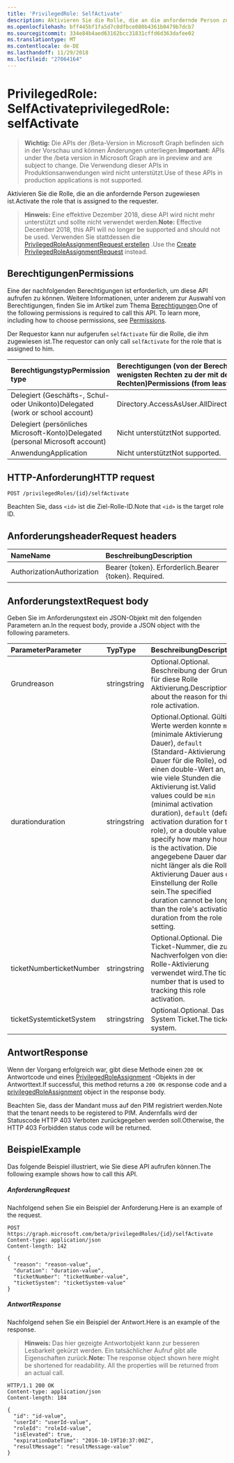 ```yaml
---
title: 'PrivilegedRole: SelfActivate'
description: Aktivieren Sie die Rolle, die an die anfordernde Person zugewiesen ist.
ms.openlocfilehash: bff445bf1fa5d7c0dfbce080b4361b0479b7dcb7
ms.sourcegitcommit: 334e84b4aed63162bcc31831cffd6d363dafee02
ms.translationtype: MT
ms.contentlocale: de-DE
ms.lasthandoff: 11/29/2018
ms.locfileid: "27064164"
---
```

# <a name="privilegedrole-selfactivate"></a><span data-ttu-id="51b27-103">PrivilegedRole: SelfActivate</span><span class="sxs-lookup"><span data-stu-id="51b27-103">privilegedRole: selfActivate</span></span>

><span data-ttu-id="51b27-104">**Wichtig:** Die APIs der /Beta-Version in Microsoft Graph befinden sich in der Vorschau und können Änderungen unterliegen.</span><span class="sxs-lookup"><span data-stu-id="51b27-104">**Important:** APIs under the /beta version in Microsoft Graph are in preview and are subject to change.</span></span> <span data-ttu-id="51b27-105">Die Verwendung dieser APIs in Produktionsanwendungen wird nicht unterstützt.</span><span class="sxs-lookup"><span data-stu-id="51b27-105">Use of these APIs in production applications is not supported.</span></span>

<span data-ttu-id="51b27-106">Aktivieren Sie die Rolle, die an die anfordernde Person zugewiesen ist.</span><span class="sxs-lookup"><span data-stu-id="51b27-106">Activate the role that is assigned to the requester.</span></span>

><span data-ttu-id="51b27-107">**Hinweis:** Eine effektive Dezember 2018, diese API wird nicht mehr unterstützt und sollte nicht verwendet werden.</span><span class="sxs-lookup"><span data-stu-id="51b27-107">**Note:** Effective December 2018, this API will no longer be supported and should not be used.</span></span> <span data-ttu-id="51b27-108">Verwenden Sie stattdessen die [PrivilegedRoleAssignmentRequest erstellen](privilegedroleassignmentrequest-post.md) .</span><span class="sxs-lookup"><span data-stu-id="51b27-108">Use the [Create PrivilegedRoleAssignmentRequest](privilegedroleassignmentrequest-post.md) instead.</span></span>


## <a name="permissions"></a><span data-ttu-id="51b27-109">Berechtigungen</span><span class="sxs-lookup"><span data-stu-id="51b27-109">Permissions</span></span>
<span data-ttu-id="51b27-p103">Eine der nachfolgenden Berechtigungen ist erforderlich, um diese API aufrufen zu können. Weitere Informationen, unter anderem zur Auswahl von Berechtigungen, finden Sie im Artikel zum Thema [Berechtigungen](/graph/permissions-reference).</span><span class="sxs-lookup"><span data-stu-id="51b27-p103">One of the following permissions is required to call this API. To learn more, including how to choose permissions, see [Permissions](/graph/permissions-reference).</span></span>

<span data-ttu-id="51b27-112">Der Requestor kann nur aufgerufen ```selfActivate``` für die Rolle, die ihm zugewiesen ist.</span><span class="sxs-lookup"><span data-stu-id="51b27-112">The requestor can only call ```selfActivate``` for the role that is assigned to him.</span></span>
 

|<span data-ttu-id="51b27-113">Berechtigungstyp</span><span class="sxs-lookup"><span data-stu-id="51b27-113">Permission type</span></span>      | <span data-ttu-id="51b27-114">Berechtigungen (von der Berechtigung mit den wenigsten Rechten zu der mit den meisten Rechten)</span><span class="sxs-lookup"><span data-stu-id="51b27-114">Permissions (from least to most privileged)</span></span>              |
|:--------------------|:---------------------------------------------------------|
|<span data-ttu-id="51b27-115">Delegiert (Geschäfts-, Schul- oder Unikonto)</span><span class="sxs-lookup"><span data-stu-id="51b27-115">Delegated (work or school account)</span></span> | <span data-ttu-id="51b27-116">Directory.AccessAsUser.All</span><span class="sxs-lookup"><span data-stu-id="51b27-116">Directory.AccessAsUser.All</span></span>    |
|<span data-ttu-id="51b27-117">Delegiert (persönliches Microsoft-Konto)</span><span class="sxs-lookup"><span data-stu-id="51b27-117">Delegated (personal Microsoft account)</span></span> | <span data-ttu-id="51b27-118">Nicht unterstützt</span><span class="sxs-lookup"><span data-stu-id="51b27-118">Not supported.</span></span>    |
|<span data-ttu-id="51b27-119">Anwendung</span><span class="sxs-lookup"><span data-stu-id="51b27-119">Application</span></span> | <span data-ttu-id="51b27-120">Nicht unterstützt</span><span class="sxs-lookup"><span data-stu-id="51b27-120">Not supported.</span></span> |

## <a name="http-request"></a><span data-ttu-id="51b27-121">HTTP-Anforderung</span><span class="sxs-lookup"><span data-stu-id="51b27-121">HTTP request</span></span>
<!-- { "blockType": "ignored" } -->
```http
POST /privilegedRoles/{id}/selfActivate
```

<span data-ttu-id="51b27-122">Beachten Sie, dass ``<id>`` ist die Ziel-Rolle-ID.</span><span class="sxs-lookup"><span data-stu-id="51b27-122">Note that ``<id>`` is the target role ID.</span></span>
## <a name="request-headers"></a><span data-ttu-id="51b27-123">Anforderungsheader</span><span class="sxs-lookup"><span data-stu-id="51b27-123">Request headers</span></span>
| <span data-ttu-id="51b27-124">Name</span><span class="sxs-lookup"><span data-stu-id="51b27-124">Name</span></span>       | <span data-ttu-id="51b27-125">Beschreibung</span><span class="sxs-lookup"><span data-stu-id="51b27-125">Description</span></span>|
|:---------------|:----------|
| <span data-ttu-id="51b27-126">Authorization</span><span class="sxs-lookup"><span data-stu-id="51b27-126">Authorization</span></span>  | <span data-ttu-id="51b27-p104">Bearer {token}. Erforderlich.</span><span class="sxs-lookup"><span data-stu-id="51b27-p104">Bearer {token}. Required.</span></span> |

## <a name="request-body"></a><span data-ttu-id="51b27-129">Anforderungstext</span><span class="sxs-lookup"><span data-stu-id="51b27-129">Request body</span></span>
<span data-ttu-id="51b27-130">Geben Sie im Anforderungstext ein JSON-Objekt mit den folgenden Parametern an.</span><span class="sxs-lookup"><span data-stu-id="51b27-130">In the request body, provide a JSON object with the following parameters.</span></span>

| <span data-ttu-id="51b27-131">Parameter</span><span class="sxs-lookup"><span data-stu-id="51b27-131">Parameter</span></span>    | <span data-ttu-id="51b27-132">Typ</span><span class="sxs-lookup"><span data-stu-id="51b27-132">Type</span></span>   |<span data-ttu-id="51b27-133">Beschreibung</span><span class="sxs-lookup"><span data-stu-id="51b27-133">Description</span></span>|
|:---------------|:--------|:----------|
|<span data-ttu-id="51b27-134">Grund</span><span class="sxs-lookup"><span data-stu-id="51b27-134">reason</span></span>|<span data-ttu-id="51b27-135">string</span><span class="sxs-lookup"><span data-stu-id="51b27-135">string</span></span>|<span data-ttu-id="51b27-136">Optional.</span><span class="sxs-lookup"><span data-stu-id="51b27-136">Optional.</span></span> <span data-ttu-id="51b27-137">Beschreibung der Grund für diese Rolle Aktivierung.</span><span class="sxs-lookup"><span data-stu-id="51b27-137">Description about the reason for this role activation.</span></span>|
|<span data-ttu-id="51b27-138">duration</span><span class="sxs-lookup"><span data-stu-id="51b27-138">duration</span></span>|<span data-ttu-id="51b27-139">string</span><span class="sxs-lookup"><span data-stu-id="51b27-139">string</span></span>|<span data-ttu-id="51b27-140">Optional.</span><span class="sxs-lookup"><span data-stu-id="51b27-140">Optional.</span></span> <span data-ttu-id="51b27-141">Gültige Werte werden konnte ```min``` (minimale Aktivierung Dauer), ```default``` (Standard-Aktivierung Dauer für die Rolle), oder einen double-Wert an, wie viele Stunden die Aktivierung ist.</span><span class="sxs-lookup"><span data-stu-id="51b27-141">Valid values could be ```min``` (minimal activation duration), ```default``` (default activation duration for the role), or a double value to specify how many hours is the activation.</span></span> <span data-ttu-id="51b27-142">Die angegebene Dauer darf nicht länger als die Rolle Aktivierung Dauer aus der Einstellung der Rolle sein.</span><span class="sxs-lookup"><span data-stu-id="51b27-142">The specified duration cannot be longer than the role's activation duration from the role setting.</span></span> |
|<span data-ttu-id="51b27-143">ticketNumber</span><span class="sxs-lookup"><span data-stu-id="51b27-143">ticketNumber</span></span>|<span data-ttu-id="51b27-144">string</span><span class="sxs-lookup"><span data-stu-id="51b27-144">string</span></span>|<span data-ttu-id="51b27-145">Optional.</span><span class="sxs-lookup"><span data-stu-id="51b27-145">Optional.</span></span> <span data-ttu-id="51b27-146">Die Ticket-Nummer, die zum Nachverfolgen von dieser Rolle-Aktivierung verwendet wird.</span><span class="sxs-lookup"><span data-stu-id="51b27-146">The ticket number that is used to tracking this role activation.</span></span>|
|<span data-ttu-id="51b27-147">ticketSystem</span><span class="sxs-lookup"><span data-stu-id="51b27-147">ticketSystem</span></span>|<span data-ttu-id="51b27-148">string</span><span class="sxs-lookup"><span data-stu-id="51b27-148">string</span></span>|<span data-ttu-id="51b27-149">Optional.</span><span class="sxs-lookup"><span data-stu-id="51b27-149">Optional.</span></span> <span data-ttu-id="51b27-150">Das System Ticket.</span><span class="sxs-lookup"><span data-stu-id="51b27-150">The ticket system.</span></span>|

## <a name="response"></a><span data-ttu-id="51b27-151">Antwort</span><span class="sxs-lookup"><span data-stu-id="51b27-151">Response</span></span>

<span data-ttu-id="51b27-152">Wenn der Vorgang erfolgreich war, gibt diese Methode einen `200 OK` Antwortcode und eines [PrivilegedRoleAssignment](../resources/privilegedroleassignment.md) -Objekts in der Antworttext.</span><span class="sxs-lookup"><span data-stu-id="51b27-152">If successful, this method returns a `200 OK` response code and a [privilegedRoleAssignment](../resources/privilegedroleassignment.md) object in the response body.</span></span>

<span data-ttu-id="51b27-153">Beachten Sie, dass der Mandant muss auf den PIM registriert werden.</span><span class="sxs-lookup"><span data-stu-id="51b27-153">Note that the tenant needs to be registered to PIM.</span></span> <span data-ttu-id="51b27-154">Andernfalls wird der Statuscode HTTP 403 Verboten zurückgegeben werden soll.</span><span class="sxs-lookup"><span data-stu-id="51b27-154">Otherwise, the HTTP 403 Forbidden status code will be returned.</span></span>
## <a name="example"></a><span data-ttu-id="51b27-155">Beispiel</span><span class="sxs-lookup"><span data-stu-id="51b27-155">Example</span></span>
<span data-ttu-id="51b27-156">Das folgende Beispiel illustriert, wie Sie diese API aufrufen können.</span><span class="sxs-lookup"><span data-stu-id="51b27-156">The following example shows how to call this API.</span></span>
##### <a name="request"></a><span data-ttu-id="51b27-157">Anforderung</span><span class="sxs-lookup"><span data-stu-id="51b27-157">Request</span></span>
<span data-ttu-id="51b27-158">Nachfolgend sehen Sie ein Beispiel der Anforderung.</span><span class="sxs-lookup"><span data-stu-id="51b27-158">Here is an example of the request.</span></span>
<!-- {
  "blockType": "request",
  "name": "privilegedrole_selfactivate"
}-->
```http
POST https://graph.microsoft.com/beta/privilegedRoles/{id}/selfActivate
Content-type: application/json
Content-length: 142

{
  "reason": "reason-value",
  "duration": "duration-value",
  "ticketNumber": "ticketNumber-value",
  "ticketSystem": "ticketSystem-value"
}
```

##### <a name="response"></a><span data-ttu-id="51b27-159">Antwort</span><span class="sxs-lookup"><span data-stu-id="51b27-159">Response</span></span>
<span data-ttu-id="51b27-160">Nachfolgend sehen Sie ein Beispiel der Antwort.</span><span class="sxs-lookup"><span data-stu-id="51b27-160">Here is an example of the response.</span></span> 

><span data-ttu-id="51b27-p110">**Hinweis:** Das hier gezeigte Antwortobjekt kann zur besseren Lesbarkeit gekürzt werden. Ein tatsächlicher Aufruf gibt alle Eigenschaften zurück.</span><span class="sxs-lookup"><span data-stu-id="51b27-p110">**Note:** The response object shown here might be shortened for readability. All the properties will be returned from an actual call.</span></span>
<!-- {
  "blockType": "response",
  "truncated": true,
  "@odata.type": "microsoft.graph.privilegedRoleAssignment"
} -->
```http
HTTP/1.1 200 OK
Content-type: application/json
Content-length: 184

{
  "id": "id-value",
  "userId": "userId-value",
  "roleId": "roleId-value",
  "isElevated": true,
  "expirationDateTime": "2016-10-19T10:37:00Z",
  "resultMessage": "resultMessage-value"
}
```

<!-- uuid: 8fcb5dbc-d5aa-4681-8e31-b001d5168d79
2015-10-25 14:57:30 UTC -->
<!-- {
  "type": "#page.annotation",
  "description": "privilegedRole: selfActivate",
  "keywords": "",
  "section": "documentation",
  "tocPath": ""
}-->
